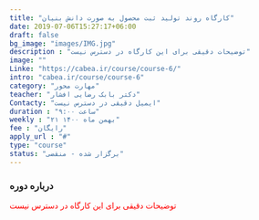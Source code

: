 ```yaml
---
title: "کارگاه روند تولید ثبت محصول به صورت دانش بنیان"
date: 2019-07-06T15:27:17+06:00
draft: false
bg_image: "images/IMG.jpg"
description : "توضیحات دقیقی برای این کارگاه در دسترس نیست"
image: ""
Linke: "https://cabea.ir/course/course-6/"
intro: "cabea.ir/course/course-6"
category: "مهارت محور"
teacher: "دکتر بابک رضایی افشار"
Contacty: "ایمیل دقیقی در دسترس نیست"
duration : "ساعت ۹:۰۰"
weekly : "۲۱ بهمن ماه ۱۴۰۰"
fee : "رایگان"
apply_url : "#"
type: "course"
status: "برگزار شده - منقضی"
---
```



### درباره دوره

<p style="color: red;">توضیحات دقیقی برای این کارگاه در دسترس نیست
</p>
